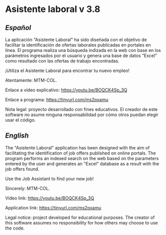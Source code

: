 # Asistente laboral v 3.8

## *Español*

La aplicación "Asistente Laboral" ha sido diseñada con el objetivo de facilitar la identificación de ofertas laborales publicadas en portales en línea. El programa realiza una búsqueda indizada en la web con base en los parámetros ingresados por el usuario y genera una base de datos "Excel" como resultado con las ofertas de trabajo encontradas.

¡Utiliza el Asistente Laboral para encontrar tu nuevo empleo!

Atentamente: MTM-COL.

Enlace a vídeo explicativo: https://youtu.be/BOQCK4Sp_3Q

Enlace a programa: https://tinyurl.com/ms2pxamu

Nota legal: proyecto desarrollado con fines educativos. El creador de este software no asume ninguna responsabilidad por cómo otros puedan elegir usar el código.

## *English*

The "Asistente Laboral" application has been designed with the aim of facilitating the identification of job offers published on online portals. The program performs an indexed search on the web based on the parameters entered by the user and generates an "Excel" database as a result with the job offers found.

Use the Job Assistant to find your new job!

Sincerely: MTM-COL.

Video link: https://youtu.be/BOQCK4Sp_3Q

Application link: https://tinyurl.com/ms2pxamu

Legal notice: project developed for educational purposes. The creator of this software assumes no responsibility for how others may choose to use the code.
